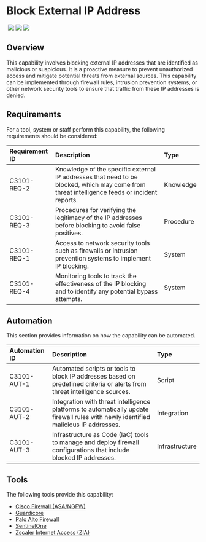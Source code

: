 # Block External IP Address
&nbsp;![](https://img.shields.io/badge/ID-C3101-blue)&nbsp;![](https://img.shields.io/badge/Phase-Containment_%28P0003%29-blue)&nbsp;![](https://img.shields.io/badge/Category-Network-blue)
## Overview
This capability involves blocking external IP addresses that are identified as malicious or suspicious. It is a proactive measure to prevent unauthorized access and mitigate potential threats from external sources. This capability can be implemented through firewall rules, intrusion prevention systems, or other network security tools to ensure that traffic from these IP addresses is denied.

## Requirements
For a tool, system or staff perform this capability, the following requirements should be considered:

| Requirement ID | Description | Type |
| :--- | :--- | :--- |
| C3101-REQ-2 | Knowledge of the specific external IP addresses that need to be blocked, which may come from threat intelligence feeds or incident reports. | Knowledge|
| C3101-REQ-3 | Procedures for verifying the legitimacy of the IP addresses before blocking to avoid false positives. | Procedure|
| C3101-REQ-1 | Access to network security tools such as firewalls or intrusion prevention systems to implement IP blocking. | System|
| C3101-REQ-4 | Monitoring tools to track the effectiveness of the IP blocking and to identify any potential bypass attempts. | System|

## Automation
This section provides information on how the capability can be automated.

| Automation ID | Description | Type |
| :--- | :--- | :--- |
| C3101-AUT-1 | Automated scripts or tools to block IP addresses based on predefined criteria or alerts from threat intelligence sources. | Script |
| C3101-AUT-2 | Integration with threat intelligence platforms to automatically update firewall rules with newly identified malicious IP addresses. | Integration |
| C3101-AUT-3 | Infrastructure as Code (IaC) tools to manage and deploy firewall configurations that include blocked IP addresses. | Infrastructure |

## Tools
The following tools provide this capability:

- [Cisco Firewall (ASA/NGFW)](../tool/cisco-fw/C3101.md)
- [Guardicore](../tool/guardicore/C3101.md)
- [Palo Alto Firewall](../tool/palo-alto-fw/C3101.md)
- [SentinelOne](../tool/sentinelone/C3101.md)
- [Zscaler Internet Access (ZIA)](../tool/zscaler-zia/C3101.md)